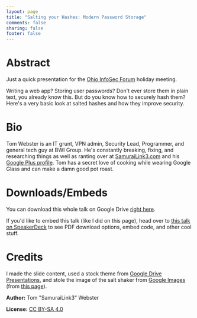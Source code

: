 ```yaml
---
layout: page
title: "Salting your Hashes: Modern Password Storage"
comments: false
sharing: false
footer: false
---
```


<script async class="speakerdeck-embed" data-id="55129490463f0131db704af7eb411f76" data-ratio="1.33333333333333" src="//speakerdeck.com/assets/embed.js"></script>

# Abstract

Just a quick presentation for the [Ohio InfoSec Forum](http://www.ohioinfosec.org/) holiday meeting.

Writing a web app? Storing user passwords? Don't ever store them in plain text, you already know this. But do you know how to securely hash them? Here's a very basic look at salted hashes and how they improve security.

# Bio

Tom Webster is an IT grunt, VPN admin, Security Lead, Programmer, and general tech guy at BWI Group. He's constantly breaking, fixing, and researching things as well as ranting over at [SamuraiLink3.com](http://www.samurailink3.com/) and his [Google Plus profile](https://plus.google.com/+TomWebster/about). Tom has a secret love of cooking while wearing Google Glass and can make a damn good pot roast.

# Downloads/Embeds

You can download this whole talk on Google Drive [right here](https://docs.google.com/presentation/d/1Htwd3JQQXv3V3iFblkGdSs0sTGpqIyI2fUgvXxm08oc/edit?usp=sharing).

If you'd like to embed this talk (like I did on this page), head over to [this talk on SpeakerDeck](https://speakerdeck.com/samurailink3/making-security-shiny) to see PDF download options, embed code, and other cool stuff.

# Credits

I made the slide content, used a stock theme from [Google Drive Presentations](http://www.google.com/drive/apps.html), and stole the image of the salt shaker from [Google Images](http://images.google.com/) (from [this page](http://www.healthbarnusa.com/wp-content/uploads/2012/10/salt.jpg?5d52f2)).

**Author:** Tom "SamuraiLink3" Webster

**License:** [CC BY-SA 4.0](http://creativecommons.org/licenses/by-sa/4.0/)

